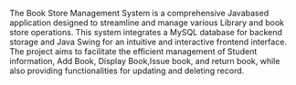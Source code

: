 The Book Store Management System is a
comprehensive Javabased application designed to streamline
and manage various Library and book store operations. This
system integrates a MySQL database for backend storage and
Java Swing for an intuitive and interactive frontend interface.
The project aims to facilitate the efficient management of
Student information, Add Book, Display Book,Issue book,
and return book, while also providing functionalities for
updating and deleting record.
